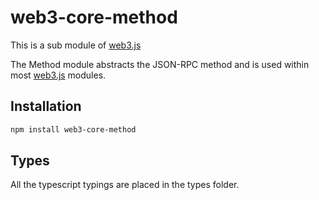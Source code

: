 # web3-core-method

This is a sub module of [web3.js][repo]

The Method module abstracts the JSON-RPC method and is used within most [web3.js][repo] modules.

## Installation

```bash
npm install web3-core-method
```

## Types 

All the typescript typings are placed in the types folder. 

[docs]: https://pweb3js.readthedocs.io/en/latest/
[repo]: https://github.com/pchain-org/pweb3
